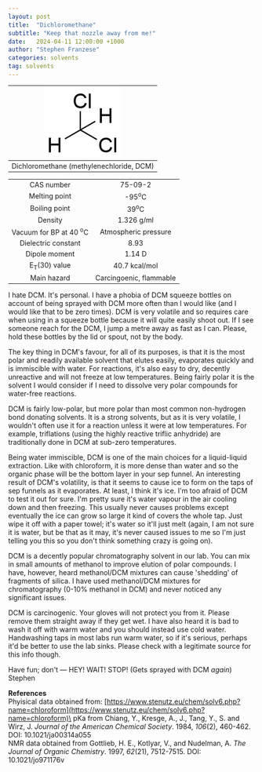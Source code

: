 ```yaml
---
layout: post
title:  "Dichloromethane"
subtitle: "Keep that nozzle away from me!"
date:   2024-04-11 12:00:00 +1000
author: "Stephen Franzese"
categories: solvents
tag: solvents
---
```



|![DCM](/assets/dcm.png)|
|:---:|
|Dichloromethane (methylenechloride, DCM)|

|  |  |
| :----------------: | :-----------------: |
| CAS number       | 	75-09-2      |
| Melting point |    -95<sup>o</sup>C  |
| Boiling point |  39<sup>o</sup>C |
|    Density    |       1.326 g/ml      |
| Vacuum for BP at 40 <sup>o</sup>C |      Atmospheric pressure     |
| Dielectric constant | 8.93 |
| Dipole moment| 1.14 D |
| E<sub>T</sub>(30) value | 40.7 kcal/mol |
| Main hazard  | Carcingoenic, flammable |

I hate DCM. It's personal. I have a phobia of DCM squeeze bottles on account of being sprayed with DCM more often than I would like (and I would like that to be zero times). DCM is very volatile and so requires care when using in a squeeze bottle because it will quite easily shoot out. If I see someone reach for the DCM, I jump a metre away as fast as I can. Please, hold these bottles by the lid or spout, not by the body.

The key thing in DCM's favour, for all of its purposes, is that it is the most polar and readily available solvent that elutes easily, evaporates quickly and is immiscible with water. For reactions, it's also easy to dry, decently unreactive and will not freeze at low temperatures. Being fairly polar it is the solvent I would consider if I need to dissolve very polar compounds for water-free reactions.

DCM is fairly low-polar, but more polar than most common non-hydrogen bond donating solvents. It is a strong solvents, but as it is very volatile, I wouldn't often use it for a reaction unless it were at low temperatures. For example, triflations (using the highly reactive triflic anhydride) are traditionally done in DCM at sub-zero temperatures.

Being water immiscible, DCM is one of the main choices for a liquid-liquid extraction. Like with chloroform, it is more dense than water and so the organic phase will be the bottom layer in your sep funnel. An interesting result of DCM's volatility, is that it seems to cause ice to form on the taps of sep funnels as it evaporates. At least, I think it's ice. I'm too afraid of DCM to test it out for sure. I'm pretty sure it's water vapour in the air cooling down and then freezing. This usually never causes problems except eventually the ice can grow so large it kind of covers the whole tap. Just wipe it off with a paper towel; it's water so it'll just melt (again, I am not sure it is water, but be that as it may, it's never caused issues to me so I'm just telling you this so you don't think something crazy is going on).

DCM is a decently popular chromatography solvent in our lab. You can mix in small amounts of methanol to improve elution of polar compounds. I have, however, heard methanol/DCM mixtures can cause 'shedding' of fragments of silica. I have used methanol/DCM mixtures for chromatography (0-10% methanol in DCM) and never noticed any significant issues.

DCM is carcinogenic. Your gloves will not protect you from it. Please remove them straight away if they get wet. I have also heard it is bad to wash it off with warm water and you should instead use cold water. Handwashing taps in most labs run warm water, so if it's serious, perhaps it'd be better to use the lab sinks. Please check with a legitimate source for this info though.

Have fun; don't — HEY! WAIT! STOP! (Gets sprayed with DCM _again_)\
Stephen

**References**\
Phyisical data obtained from: [https://www.stenutz.eu/chem/solv6.php?name=chloroform](https://www.stenutz.eu/chem/solv6.php?name=chloroform)\
pKa from Chiang, Y., Kresge, A., J., Tang, Y., S. and Wirz, J. *Journal of the American Chemical Society*. 1984, *106*(2), 460-462. DOI: 10.1021/ja00314a055\
NMR data obtained from Gottlieb, H. E., Kotlyar, V., and Nudelman, A. *The Journal of Organic Chemistry*. 1997, *62*(21), 7512-7515. DOI: 10.1021/jo971176v

